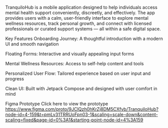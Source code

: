 TranquiloHub is a mobile application designed to help individuals access mental health support conveniently, discreetly, and effectively. 
The app provides users with a calm, user-friendly interface to explore mental wellness resources, track personal growth, and connect with licensed professionals or curated support systems — all within a safe digital space.

Key Features
Onboarding Journey: A thoughtful introduction with a modern UI and smooth navigation

Floating Forms: Interactive and visually appealing input forms

Mental Wellness Resources: Access to self-help content and tools

Personalized User Flow: Tailored experience based on user input and progress

Clean UI: Built with Jetpack Compose and designed with user comfort in mind

Figma Prototype
Click here to view the prototype
https://www.figma.com/proto/9JClQzh0hKrZj8DM5CXfvb/TranquiloHub?node-id=4-159&t=pmLv31TRRUoFpn03-1&scaling=scale-down&content-scaling=fixed&page-id=0%3A1&starting-point-node-id=4%3A159
